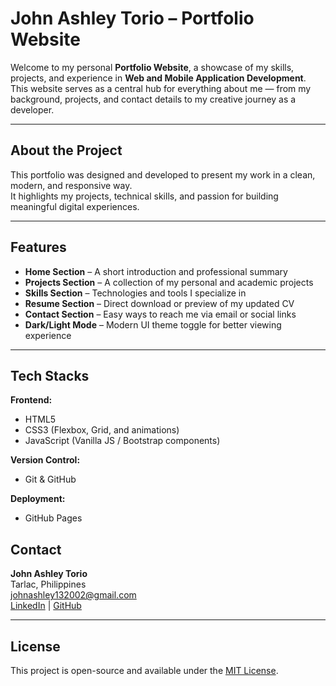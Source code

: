 # John Ashley Torio – Portfolio Website

Welcome to my personal **Portfolio Website**, a showcase of my skills, projects, and experience in **Web and Mobile Application Development**.  
This website serves as a central hub for everything about me — from my background, projects, and contact details to my creative journey as a developer.

---

## About the Project

This portfolio was designed and developed to present my work in a clean, modern, and responsive way.  
It highlights my projects, technical skills, and passion for building meaningful digital experiences.

---

## Features

- **Home Section** – A short introduction and professional summary  
- **Projects Section** – A collection of my personal and academic projects  
- **Skills Section** – Technologies and tools I specialize in  
- **Resume Section** – Direct download or preview of my updated CV  
- **Contact Section** – Easy ways to reach me via email or social links  
- **Dark/Light Mode** – Modern UI theme toggle for better viewing experience  

---

## Tech Stacks

**Frontend:**
- HTML5  
- CSS3 (Flexbox, Grid, and animations)  
- JavaScript (Vanilla JS / Bootstrap components)  
 

**Version Control:**
- Git & GitHub  

**Deployment:**
- GitHub Pages

## Contact

**John Ashley Torio**  
Tarlac, Philippines  
[johnashley132002@gmail.com](mailto:johnashley132002@gmail.com)  
[LinkedIn](http://www.linkedin.com/in/johntorio) | [GitHub](https://github.com/jaTorio20)

---

## License

This project is open-source and available under the [MIT License](LICENSE).


